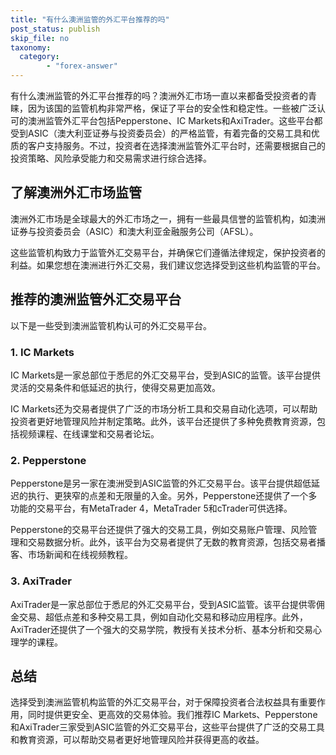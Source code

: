 ```yaml
---
title: "有什么澳洲监管的外汇平台推荐的吗"
post_status: publish
skip_file: no
taxonomy:
  category:
        - "forex-answer"
---
```


有什么澳洲监管的外汇平台推荐的吗？澳洲外汇市场一直以来都备受投资者的青睐，因为该国的监管机构非常严格，保证了平台的安全性和稳定性。一些被广泛认可的澳洲监管外汇平台包括Pepperstone、IC Markets和AxiTrader。这些平台都受到ASIC（澳大利亚证券与投资委员会）的严格监管，有着完备的交易工具和优质的客户支持服务。不过，投资者在选择澳洲监管外汇平台时，还需要根据自己的投资策略、风险承受能力和交易需求进行综合选择。

## 了解澳洲外汇市场监管

澳洲外汇市场是全球最大的外汇市场之一，拥有一些最具信誉的监管机构，如澳洲证券与投资委员会（ASIC）和澳大利亚金融服务公司（AFSL）。

这些监管机构致力于监管外汇交易平台，并确保它们遵循法律规定，保护投资者的利益。如果您想在澳洲进行外汇交易，我们建议您选择受到这些机构监管的平台。

## 推荐的澳洲监管外汇交易平台

以下是一些受到澳洲监管机构认可的外汇交易平台。

### 1. IC Markets

IC Markets是一家总部位于悉尼的外汇交易平台，受到ASIC的监管。该平台提供灵活的交易条件和低延迟的执行，使得交易更加高效。

IC Markets还为交易者提供了广泛的市场分析工具和交易自动化选项，可以帮助投资者更好地管理风险并制定策略。此外，该平台还提供了多种免费教育资源，包括视频课程、在线课堂和交易者论坛。

### 2. Pepperstone

Pepperstone是另一家在澳洲受到ASIC监管的外汇交易平台。该平台提供超低延迟的执行、更狭窄的点差和无限量的入金。另外，Pepperstone还提供了一个多功能的交易平台，有MetaTrader 4，MetaTrader 5和cTrader可供选择。

Pepperstone的交易平台还提供了强大的交易工具，例如交易账户管理、风险管理和交易数据分析。此外，该平台为交易者提供了无数的教育资源，包括交易者播客、市场新闻和在线视频教程。

### 3. AxiTrader

AxiTrader是一家总部位于悉尼的外汇交易平台，受到ASIC监管。该平台提供零佣金交易、超低点差和多种交易工具，例如自动化交易和移动应用程序。此外，AxiTrader还提供了一个强大的交易学院，教授有关技术分析、基本分析和交易心理学的课程。

## 总结

选择受到澳洲监管机构监管的外汇交易平台，对于保障投资者合法权益具有重要作用，同时提供更安全、更高效的交易体验。我们推荐IC Markets、Pepperstone和AxiTrader三家受到ASIC监管的外汇交易平台，这些平台提供了广泛的交易工具和教育资源，可以帮助交易者更好地管理风险并获得更高的收益。